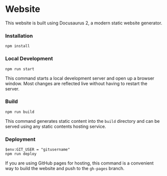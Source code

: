 # Website

This website is built using Docusaurus 2, a modern static website generator.

### Installation

```
npm install
```

### Local Development

```
npm run start
```

This command starts a local development server and open up a browser window. Most changes are reflected live without having to restart the server.

### Build

```
npm run build
```

This command generates static content into the `build` directory and can be served using any static contents hosting service.

### Deployment

```
$env:GIT_USER = "gitusername"
npm run deploy
```

If you are using GitHub pages for hosting, this command is a convenient way to build the website and push to the `gh-pages` branch.
